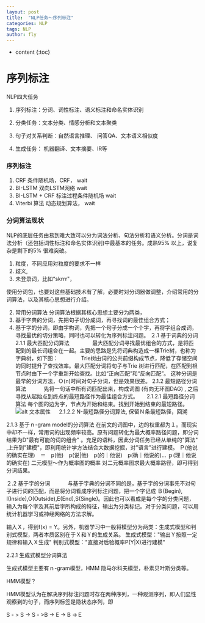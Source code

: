 ```yaml
---
layout: post
title:  "NLP任务～序列标注"
categories: NLP
tags: NLP  
author: fly
---
```


* content
{:toc}

# 序列标注

NLP四大任务

1. 序列标注：分词、词性标注、语义标注和命名实体识别

2. 分类任务：文本分类、情感分析和文本聚类

3. 句子对关系判断：自然语言推理、 问答QA、文本语义相似度

4. 生成任务： 机器翻译、文本摘要、IR等









### 序列标注
1.  CRF 
条件随机场，CRF，
wait
2. BI-LSTM
双向LSTM网络
wait
3. BI-LSTM + CRF
标注过程条件随机场
wait
4.  Viterbi 算法
动态规划算法，
wait
### 分词算法现状
NLP的底层任务由易到难大致可以分为词法分析、句法分析和语义分析。分词是词法分析（还包括词性标注和命名实体识别)中最基本的任务。成熟95% 以上，说复杂是剩下的5% 很难突破。
1.  粒度，不同应用对粒度的要求不一样
2.  歧义,   
3. 未登录词，比如“skrrr"，

使用分词包，也要对这些基础技术有了解，必要时对分词器做调整，介绍常用的分词算法，以及其核心思想进行介绍。

2. 常用分词算法
分词算法根据其核心思想主要分为两类，　
1.  基于字典的分词，先把句子切分成词，再寻找词的最佳组合方式；
2. 基于字的分词，即由字构词，先把一个句子分成一个个字，再将字组合成词，寻找最优的切分策略，同时也可以转化为序列标注问题。
２.1  基于词典的分词
2.1.1  最大匹配分词算法
　　　　最大匹配分词寻找最优组合的方式，是将匹配到的最长词组合在一起。主要的思路是先将词典构造成一棵Trie树，也称为字典树，如下图：
　　　　Trie树由词的公共前缀构成节点，降低了存储空间的同时提升了查找效率。最大匹配分词将句子与Trie 树进行匹配，在匹配到根节点时由下一个字重新开始查找。比如“正向匹配”和“反向匹配”。
                    这种分词是最早的分词方法，Ｏ(n)时间对句子分词，但是效果很差。
2.1.2  最短路径分词算法
　　　先将一句话中所有词匹配出来，构成词图 (有向无环图DAG) , 之后寻找从起始点到终点的最短路径作为最佳组合方式。
　 2.1.2.1  最短路径分词算法
              每个图的边为字，节点为开始和结束。找到开始到结束的最短路径。
              ![alt 文本属性](https://pic4.zhimg.com/v2-0f0d0bdf6d76ff30bff0fa2cb02bd963_r.jpg)
　 2.1.2.2  N-最短路径分词算法, 保留Ｎ条最短路径，回溯

2.1.3  基于ｎ-gram model的分词算法
            在前文的词图中，边的权重都为１。而现实中却不一样，常用词的出现频率较高。原有问题转化为最大概率路径问题，即分词结果为D"最有可能的词的组合" 。充足的语料，因此分词任务已经从单纯的"算法" ,上升到"建模"，即利用统计学方法结合大数据挖掘，对"语言"进行建模。
            Ｐ(他说的确实在理)　＝　p(他)　p(说|他)　p(的｜他说)　p(确｜他说的)... ｐ(理｜他说的确实在)
            二元模型～作为概率图的概率
            对二元概率图求最大概率路径，即可得到分词结果。

２.2  基于字的分词
　　　与基于字典的分词不同的是，基于字的分词事先不对句子进行词的匹配，而是将分词看成序列标注问题，把一个字记成
Ｂ(Begin), I(Inside),O(Outside),E(End),S(Single)。因此也可以看成是每个字的分类问题，输入为每个字及其前后字所构成的特征，输出为分类标记。对于分类问题，可以用统计机器学习或神经网络的方法求解。

输入Ｘ，得到f(x) = Y。另外，机器学习中一般将模型分为两类：生成式模型和判别式模型，两者本质区别在于Ｘ和Ｙ的生成关系。
生成式模型："输出Ｙ按照一定规律和输入Ｘ生成" 
判别式模型："直接对后验概率P(Y|X)进行建模"

2.2.1 生成式模型分词算法

生成式模型主要有ｎ-gram模型，HMM 隐马尔科夫模型，朴素贝叶斯分类等。

HMM模型？

HMM模型认为在解决序列标注问题时存在两种序列，一种观测序列，即人们显性观察到的句子，而序列标签是隐状态序列，即

S - > S -> S - >B -> E -> B ->Ｅ



